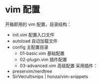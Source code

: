# vim 配置

开箱即用的 vim 配置，目录结构：
- init.vim 配置入口文件
- autoload 自动加载文件
- config 主配置目录
    - 01-basic.vim 基础配置
    - 02-plugin.vim 插件配置
    - 03-advanced.vim 高级配置
采用插件：
- preservim/nerdtree
- SirVer/ultisnips | honza/vim-snippets
